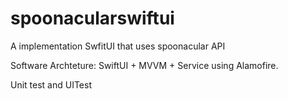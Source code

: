 # spoonacularswiftui
A implementation SwfitUI that uses spoonacular API

Software Archteture:
SwiftUI + MVVM + Service using Alamofire.

Unit test and UITest
